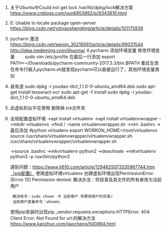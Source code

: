 1. 关于Ubuntu中Could not get lock /var/lib/dpkg/lock解决方案
	https://www.cnblogs.com/yun6853992/p/9343816.html
2. E: Unable to locate package open-server
	https://blog.csdn.net/ystyaoshengting/article/details/101175939
3. pycharm 激活
	https://blog.csdn.net/weixin_30216561/article/details/99031544
	http://idea.medeming.com/jihuoma/
4.pycharm 添加环境变量
	修改环境变量
	　　sudo vim /etc/profile
	在最后一行添加 export PATH=~/Downloads/pycharm-community-2017.3.3/bin:$PATH
	重启生效
	在命令行输入pycharm.sh就发现pycharm可以直接运行了，其他环境变量类似
5. 装有道
	sudo dpkg -i youdao-dict_1.1.0-0-ubuntu_amd64.deb
	sudo apt-get install tesseract-ocr
	sudo apt-get -f install
	sudo dpkg -i youdao-dict_1.1.0-0-ubuntu_amd64.deb
6. 此虚拟机似乎在使用
	删除掉.lck文件夹

7. 全局配置虚拟环境
	->apt install virtualenv
	->apt install virtualenvwrapper
	->mkdir virtualenvs
	->find / -name virtualenvwrapper.sh 
	->vim .bashrc
	->最后添加 
	  #python virtualenv
	  export WORKON_HOME=/root/virtualenvs
	  source /usr/share/virtualenvwrapper/virtualenvwrapper.sh
	  /usr/share/virtualenvwrapper/virtualenvwrapper.sh

	->source .bashrc
	->mkvirtualenv python2
	->deactivate
	->mkvirtualenv python3 -p /usr/bin/python3

	遇到问题：https://www.it610.com/article/1294625073335967744.htm（pip配置）
		使用虚拟环境virtualenv 创建虚拟环境出现PermissionError: [Errno 13] Permission denied:
		解决办法：将目录及其文件的所有者改为当前用户

		解决命令：sudo chown -R 当前用户 待更改用户的目录/
		当前用户查看命令：whoami
	使用pip安装时出现pip._vendor.requests.exceptions.HTTPError: 404 Client Error: Not Found for url:的解决方法
		https://www.kanzhun.com/jiaocheng/500894.html
